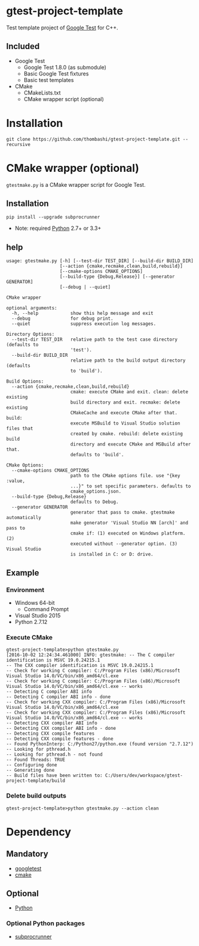 # gtest-project-template
Test template project of [Google Test](https://github.com/google/googletest) for C++.

## Included
- Google Test
    - Google Test 1.8.0 (as submodule)
    - Basic Google Test fixtures
    - Basic test templates
- CMake
    - CMakeLists.txt
    - CMake wrapper script (optional)


# Installation
```
git clone https://github.com/thombashi/gtest-project-template.git --recursive
```


# CMake wrapper (optional)
`gtestmake.py` is a CMake wrapper script for Google Test.

## Installation
```
pip install --upgrade subprocrunner
```

- Note: required [Python](https://www.python.org/) 2.7+ or 3.3+


## help
```
usage: gtestmake.py [-h] [--test-dir TEST_DIR] [--build-dir BUILD_DIR]
                    [--action {cmake,recmake,clean,build,rebuild}]
                    [--cmake-options CMAKE_OPTIONS]
                    [--build-type {Debug,Release}] [--generator GENERATOR]
                    [--debug | --quiet]

CMake wrapper

optional arguments:
  -h, --help            show this help message and exit
  --debug               for debug print.
  --quiet               suppress execution log messages.

Directory Options:
  --test-dir TEST_DIR   relative path to the test case directory (defaults to
                        'test').
  --build-dir BUILD_DIR
                        relative path to the build output directory (defaults
                        to 'build').

Build Options:
  --action {cmake,recmake,clean,build,rebuild}
                        cmake: execute CMake and exit. clean: delete existing
                        build directory and exit. recmake: delete existing
                        CMakeCache and execute CMake after that. build:
                        execute MSBuild to Visual Studio solution files that
                        created by cmake. rebuild: delete existing build
                        directory and execute CMake and MSBuild after that.
                        defaults to 'build'.

CMake Options:
  --cmake-options CMAKE_OPTIONS
                        path to the CMake options file. use "{key :value,
                        ...}" to set specific parameters. defaults to
                        cmake_options.json.
  --build-type {Debug,Release}
                        defaults to Debug.
  --generator GENERATOR
                        generator that pass to cmake. gtestmake automatically
                        make generator 'Visual Studio NN [arch]' and pass to
                        cmake if: (1) executed on Windows platform. (2)
                        executed without --generator option. (3) Visual Studio
                        is installed in C: or D: drive.
```

## Example
### Environment
- Windows 64-bit
    - Command Prompt
- Visual Studio 2015
- Python 2.7.12

### Execute CMake
```
gtest-project-template>python gtestmake.py
[2016-10-02 12:24:34.461000] INFO: gtestmake: -- The C compiler identification is MSVC 19.0.24215.1
-- The CXX compiler identification is MSVC 19.0.24215.1
-- Check for working C compiler: C:/Program Files (x86)/Microsoft Visual Studio 14.0/VC/bin/x86_amd64/cl.exe
-- Check for working C compiler: C:/Program Files (x86)/Microsoft Visual Studio 14.0/VC/bin/x86_amd64/cl.exe -- works
-- Detecting C compiler ABI info
-- Detecting C compiler ABI info - done
-- Check for working CXX compiler: C:/Program Files (x86)/Microsoft Visual Studio 14.0/VC/bin/x86_amd64/cl.exe
-- Check for working CXX compiler: C:/Program Files (x86)/Microsoft Visual Studio 14.0/VC/bin/x86_amd64/cl.exe -- works
-- Detecting CXX compiler ABI info
-- Detecting CXX compiler ABI info - done
-- Detecting CXX compile features
-- Detecting CXX compile features - done
-- Found PythonInterp: C:/Python27/python.exe (found version "2.7.12")
-- Looking for pthread.h
-- Looking for pthread.h - not found
-- Found Threads: TRUE
-- Configuring done
-- Generating done
-- Build files have been written to: C:/Users/dev/workspace/gtest-project-template/build
```

### Delete build outputs
```
gtest-project-template>python gtestmake.py --action clean
```


# Dependency
## Mandatory
- [googletest](https://github.com/google/googletest.git)
- [cmake](https://cmake.org/download/)

## Optional
- [Python](https://www.python.org/)

### Optional Python packages
- [subprocrunner](https://github.com/thombashi/subprocrunner)
